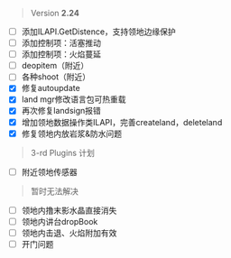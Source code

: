  > Version **2.24**
 - [ ] 添加ILAPI.GetDistence，支持领地边缘保护
 - [ ] 添加控制项：活塞推动
 - [ ] 添加控制项：火焰蔓延
 - [ ] deopitem（附近）
 - [ ] 各种shoot（附近）
 - [x] 修复autoupdate
 - [x] land mgr修改语言包可热重载
 - [x] 再次修复landsign报错
 - [x] 增加领地数据操作类ILAPI，完善createland，deleteland
 - [x] 修复领地内放岩浆&防水问题

 > 3-rd Plugins 计划
 - [ ] 附近领地传感器

 > 暂时无法解决
 - [ ] 领地内撸末影水晶直接消失
 - [ ] 领地内讲台dropBook
 - [ ] 领地内击退、火焰附加有效
 - [ ] 开门问题